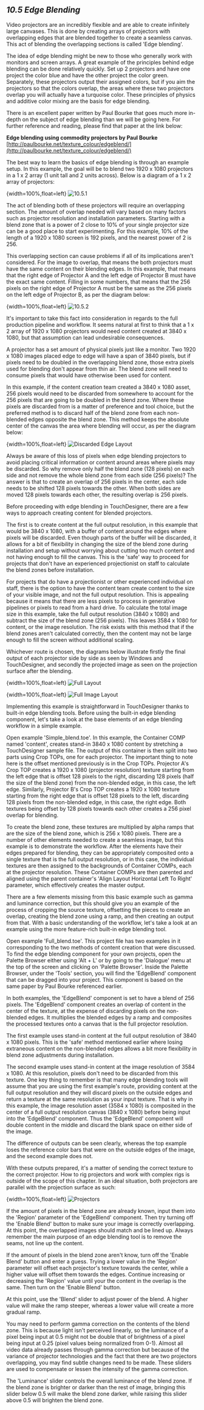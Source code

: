 ## *10.5 Edge Blending*

Video projectors are an incredibly flexible and are able to create infinitely large canvases. This is done by creating arrays of projectors with overlapping edges that are blended together to create a seamless canvas. This act of blending the overlapping sections is called 'Edge blending'.

The idea of edge blending might be new to those who generally work with monitors and screen arrays. A great example of the principles behind edge blending can be done relatively quickly. Set up 2 projectors and have one project the color blue and have the other project the color green. Separately, these projectors output their assigned colors, but if you aim the projectors so that the colors overlap, the areas where these two projectors overlap you will actually have a turquoise color. These principles of physics and additive color mixing are the basis for edge blending.

There is an excellent paper written by Paul Bourke that goes much more in-depth on the subject of edge blending than we will be going here. For further reference and reading, please find that paper at the link below:

**Edge blending using commodity projectors by Paul Bourke** [http://paulbourke.net/texture_colour/edgeblend/](http://paulbourke.net/texture_colour/edgeblend/)

The best way to learn the basics of edge blending is through an example setup. In this example, the goal will be to blend two 1920 x 1080 projectors in a 1 x 2 array (1 unit tall and 2 units across). Below is a diagram of a 1 x 2 array of projectors:

{width=100%,float=left}
![10.5.1](images/10.5/blending_layout.png)

The act of blending both of these projectors will require an overlapping section. The amount of overlap needed will vary based on many factors such as projector resolution and installation parameters. Starting with a blend zone that is a power of 2 close to 10\% of your single projector size can be a good place to start experimenting. For this example, 10\% of the length of a 1920 x 1080 screen is 192 pixels, and the nearest power of 2 is 256. 

This overlapping section can cause problems if all of its implications aren't considered. For the image to overlap, that means the both projectors must have the same content on their blending edges. In this example, that means that the right edge of Projector A and the left edge of Projector B must have the exact same content. Filling in some numbers, that means that the 256 pixels on the right edge of Projector A must be the same as the 256 pixels on the left edge of Projector B, as per the diagram below:

{width=100%,float=left}
![10.5.2](images/10.5/blended_edge_layout.png)

It's important to take this fact into consideration in regards to the full production pipeline and workflow. It seems natural at first to think that a 1 x 2 array of 1920 x 1080 projectors would need content created at 3840 x 1080, but that assumption can lead undesirable consequences.

A projector has a set amount of physical pixels just like a monitor. Two 1920 x 1080 images placed edge to edge will have a span of 3840 pixels, but if pixels need to be doubled in the overlapping blend zone, those extra pixels used for blending don't appear from thin air. The blend zone will need to consume pixels that would have otherwise been used for content. 

In this example, if the content creation team created a 3840 x 1080 asset, 256 pixels would need to be discarded from somewhere to account for the 256 pixels that are going to be doubled in the blend zone. Where these pixels are discarded from is a matter of preference and tool choice, but the preferred method is to discard half of the blend zone from each non-blended edges opposite the blend zone. This method keeps the absolute center of the canvas the area where blending will occur, as per the diagram below:

{width=100%,float=left}
![Discarded Edge Layout](images/10.5/discarded_edge_layout.png)

Always be aware of this loss of pixels when edge blending projectors to avoid placing critical information or content around areas where pixels may be discarded. So why remove only half the blend zone (128 pixels) on each side and not remove the whole blend zone from each side (256 pixels)? The answer is that to create an overlap of 256 pixels in the center, each side needs to be shifted 128 pixels towards the other. When both sides are moved 128 pixels towards each other, the resulting overlap is 256 pixels.

Before proceeding with edge blending in TouchDesigner, there are a few ways to approach creating content for blended projectors. 

The first is to create content at the full output resolution, in this example that would be 3840 x 1080, with a buffer of content around the edges where pixels will be discarded. Even though parts of the buffer will be discarded, it allows for a bit of flexibility in changing the size of the blend zone during installation and setup without worrying about cutting too much content and not having enough to fill the canvas. This is the 'safe' way to proceed for projects that don't have an experienced projectionist on staff to calculate the blend zones before installation.

For projects that do have a projectionist or other experienced individual on staff, there is the option to have the content team create content to the size of your visible image, and not the full output resolution. This is appealing because it means that there are less pixels to process in generative pipelines or pixels to read from a hard drive. To calculate the total image size in this example, take the full output resolution (3840 x 1080) and subtract the size of the blend zone (256 pixels). This leaves 3584 x 1080 for content, or the image resolution. The risk exists with this method that if the blend zones aren't calculated correctly, then the content may not be large enough to fill the screen without additional scaling.

Whichever route is chosen, the diagrams below illustrate firstly the final output of each projector side by side as seen by Windows and TouchDesigner, and secondly the projected image as seen on the projection surface after the blending.

{width=100%,float=left}
![Full Layout](images/10.5/full_layout.png)

{width=100%,float=left}
![Full Image Layout](images/10.5/full_image_layout.png)

Implementing this example is straightforward in TouchDesigner thanks to built-in edge blending tools. Before using the built-in edge blending component, let's take a look at the base elements of an edge blending workflow in a simple example.

Open example 'Simple\_blend.toe'. In this example, the Container COMP named 'content', creates stand-in 3840 x 1080 content by stretching a TouchDesigner sample file. The output of this container is then split into two parts using Crop TOPs, one for each projector. The important thing to note here is the offset mentioned previously is in the Crop TOPs. Projector A's Crop TOP creates a 1920 x 1080 (projector resolution) texture starting from the left edge that is offset 128 pixels to the right, discarding 128 pixels (half the size of the blend zone) from the non-blended edge, in this case, the left edge. Similarly, Projector B's Crop TOP creates a 1920 x 1080 texture starting from the right edge that is offset 128 pixels to the left, discarding 128 pixels from the non-blended edge, in this case, the right edge. Both textures being offset by 128 pixels towards each other creates a 256 pixel overlap for blending. 

To create the blend zone, these textures are multiplied by alpha ramps that are the size of the blend zone, which is 256 x 1080 pixels. There are a number of other elements needed to create a seamless image, but this example is to demonstrate the workflow. After the elements have their edges prepared for blending, they can be appropriately composited onto a single texture that is the full output resolution, or in this case, the individual textures are then assigned to the backgrounds of Container COMPs, each at the projector resolution. These Container COMPs are then parented and aligned using the parent container's 'Align Layout Horizontal Left To Right' parameter, which effectively creates the master output.

There are a few elements missing from this basic example such as gamma and luminance correction, but this should give you an example of the process of cropping the source texture, offsetting the pieces to create an overlap, creating the blend zone using a ramp, and then creating an output from that. With a basic understanding of the workflow, let's take a look at an example using the more feature-rich built-in edge blending tool.

Open example 'Full\_blend.toe'. This project file has two examples in it corresponding to the two methods of content creation that were discussed. To find the edge blending component for your own projects, open the Palette Browser either using 'Alt + L' or by going to the 'Dialogue' menu at the top of the screen and clicking on 'Palette Browser'. Inside the Palette Browser, under the 'Tools' section, you will find the 'EdgeBlend' component that can be dragged into your project. This component is based on the same paper by Paul Bourke referenced earlier.

In both examples, the 'EdgeBlend' component is set to have a blend of 256 pixels. The 'EdgeBlend' component creates an overlap of content in the center of the texture, at the expense of discarding pixels on the non-blended edges. It multiplies the blended edges by a ramp and composites the processed textures onto a canvas that is the full projector resolution.

The first example uses stand-in content at the full output resolution of 3840 x 1080 pixels. This is the 'safe' method mentioned earlier where losing extraneous content on the non-blended edges allows a bit more flexibility in blend zone adjustments during installation.

The second example uses stand-in content at the image resolution of 3584 x 1080. At this resolution, pixels don't need to be discarded from this texture. One key thing to remember is that many edge blending tools will assume that you are using the first example's route, providing content at the full output resolution and they will discard pixels on the outside edges and return a texture at the same resolution as your input texture. That is why in this example, the image resolution asset (3584 x 1080) is composited in the center of a full output resolution canvas (3840 x 1080) before being input into the 'EdgeBlend' component. Thus the 'EdgeBlend' component will double content in the middle and discard the blank space on either side of the image.

The difference of outputs can be seen clearly, whereas the top example loses the reference color bars that were on the outside edges of the image, and the second example does not.

With these outputs prepared, it's a matter of sending the correct texture to the correct projector. How to rig projectors and work with complex rigs is outside of the scope of this chapter. In an ideal situation, both projectors are parallel with the projection surface as such:

{width=100%,float=left}
![Projectors](images/10.5/projectors.png)

If the amount of pixels in the blend zone are already known, input them into the 'Region' parameter of the 'EdgeBlend' component. Then try turning off the 'Enable Blend' button to make sure your image is correctly overlapping. At this point, the overlapped images should match and be lined up. Always remember the main purpose of an edge blending tool is to remove the seams, not line up the content.

If the amount of pixels in the blend zone aren't know, turn off the 'Enable Blend' button and enter a guess. Trying a lower value in the 'Region' parameter will offset each projector's texture towards the center, while a higher value will offset them towards the edges. Continue increasing or decreasing the 'Region' value until your the content in the overlap is the same. Then turn on the 'Enable Blend' button.

At this point, use the 'Blend' slider to adjust power of the blend. A higher value will make the ramp steeper, whereas a lower value will create a more gradual ramp.

You may need to perform gamma correction on the contents of the blend zone. This is because light isn't perceived linearly, so the luminance of a pixel being input at 0.5 might not be double that of brightness of a pixel being input at 0.25 (pixel values being normalized from 0-1). Almost all video data already passes through gamma correction but because of the variance of projector technologies and the fact that there are two projectors overlapping, you may find subtle changes need to be made. These sliders are used to compensate or lessen the intensity of the gamma correction.

The 'Luminance' slider controls the overall luminance of the blend zone. If the blend zone is brighter or darker than the rest of image, bringing this slider below 0.5 will make the blend zone darker, while raising this slider above 0.5 will brighten the blend zone.